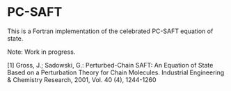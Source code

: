 # PC-SAFT

This is a Fortran implementation of the celebrated PC-SAFT equation of state.

Note: Work in progress.


[1] Gross, J.; Sadowski, G.: Perturbed-Chain SAFT: An Equation of State Based on a Perturbation Theory for Chain Molecules. Industrial Engineering & Chemistry Research, 2001, Vol. 40 (4), 1244-1260